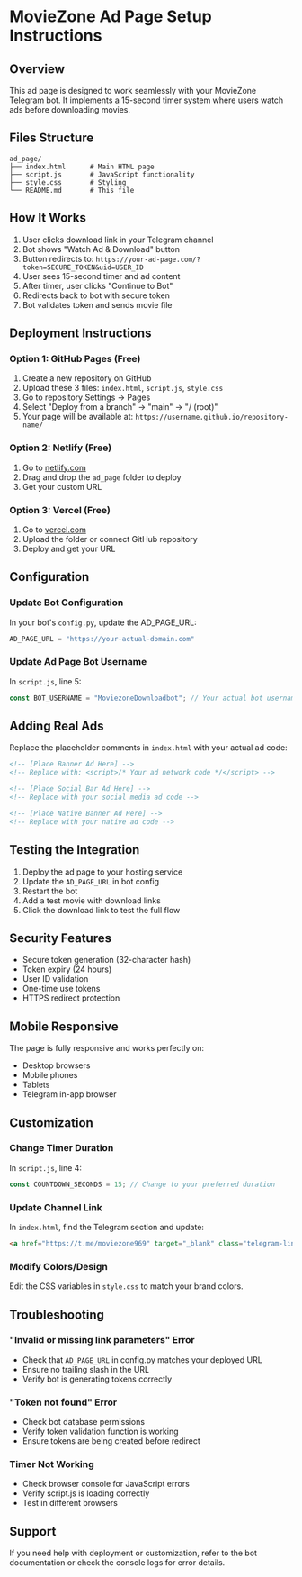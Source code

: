 # MovieZone Ad Page Setup Instructions

## Overview
This ad page is designed to work seamlessly with your MovieZone Telegram bot. It implements a 15-second timer system where users watch ads before downloading movies.

## Files Structure
```
ad_page/
├── index.html      # Main HTML page
├── script.js       # JavaScript functionality
├── style.css       # Styling
└── README.md       # This file
```

## How It Works
1. User clicks download link in your Telegram channel
2. Bot shows "Watch Ad & Download" button 
3. Button redirects to: `https://your-ad-page.com/?token=SECURE_TOKEN&uid=USER_ID`
4. User sees 15-second timer and ad content
5. After timer, user clicks "Continue to Bot"
6. Redirects back to bot with secure token
7. Bot validates token and sends movie file

## Deployment Instructions

### Option 1: GitHub Pages (Free)
1. Create a new repository on GitHub
2. Upload these 3 files: `index.html`, `script.js`, `style.css`
3. Go to repository Settings → Pages
4. Select "Deploy from a branch" → "main" → "/ (root)"
5. Your page will be available at: `https://username.github.io/repository-name/`

### Option 2: Netlify (Free)
1. Go to [netlify.com](https://netlify.com)
2. Drag and drop the `ad_page` folder to deploy
3. Get your custom URL

### Option 3: Vercel (Free)
1. Go to [vercel.com](https://vercel.com)
2. Upload the folder or connect GitHub repository
3. Deploy and get your URL

## Configuration

### Update Bot Configuration
In your bot's `config.py`, update the AD_PAGE_URL:
```python
AD_PAGE_URL = "https://your-actual-domain.com"
```

### Update Ad Page Bot Username
In `script.js`, line 5:
```javascript
const BOT_USERNAME = "MoviezoneDownloadbot"; // Your actual bot username
```

## Adding Real Ads

Replace the placeholder comments in `index.html` with your actual ad code:

```html
<!-- [Place Banner Ad Here] -->
<!-- Replace with: <script>/* Your ad network code */</script> -->

<!-- [Place Social Bar Ad Here] -->
<!-- Replace with your social media ad code -->

<!-- [Place Native Banner Ad Here] -->
<!-- Replace with your native ad code -->
```

## Testing the Integration

1. Deploy the ad page to your hosting service
2. Update the `AD_PAGE_URL` in bot config
3. Restart the bot
4. Add a test movie with download links
5. Click the download link to test the full flow

## Security Features

- Secure token generation (32-character hash)
- Token expiry (24 hours)
- User ID validation
- One-time use tokens
- HTTPS redirect protection

## Mobile Responsive
The page is fully responsive and works perfectly on:
- Desktop browsers
- Mobile phones
- Tablets
- Telegram in-app browser

## Customization

### Change Timer Duration
In `script.js`, line 4:
```javascript
const COUNTDOWN_SECONDS = 15; // Change to your preferred duration
```

### Update Channel Link
In `index.html`, find the Telegram section and update:
```html
<a href="https://t.me/moviezone969" target="_blank" class="telegram-link">t.me/moviezone969</a>
```

### Modify Colors/Design
Edit the CSS variables in `style.css` to match your brand colors.

## Troubleshooting

### "Invalid or missing link parameters" Error
- Check that `AD_PAGE_URL` in config.py matches your deployed URL
- Ensure no trailing slash in the URL
- Verify bot is generating tokens correctly

### "Token not found" Error
- Check bot database permissions
- Verify token validation function is working
- Ensure tokens are being created before redirect

### Timer Not Working
- Check browser console for JavaScript errors
- Verify script.js is loading correctly
- Test in different browsers

## Support
If you need help with deployment or customization, refer to the bot documentation or check the console logs for error details.